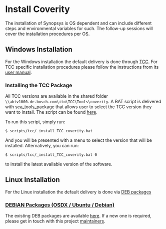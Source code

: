 # Install Coverity

The installation of Synopsys is OS dependent and can include different steps and environmental variables for such. The follow-up sessions will cover the installation procedures per OS.

## Windows Installation

For the Windows installation the default delivery is done through [TCC](https://inside-docupedia.bosch.com/confluence/display/CCD/TCC+-+Tool+Collection+for+Collaboration). For TCC specific installation procedures please follow the instructions from its [user manual](https://inside-docupedia.bosch.com/confluence/display/CCD/TCC+manual).

### Installing the TCC Package

All TCC versions are available in the shared folder `\\abtv1000.de.bosch.com\ito\TCC\Tools\coverity`. A BAT script is delivered with sca_tools_package that allows user to select the TCC version they want to install. The script can be found [here](../scripts/tcc/_install_TCC_coverity.bat).

To run this script, simply run:

```
$ scripts/tcc/_install_TCC_coverity.bat
```

And you will be presented with a menu to select the version that will be installed. Alternatively, you can run:


```
$ scripts/tcc/_install_TCC_coverity.bat 0
```

to install the latest available version of the software.

## Linux Installation

For the Linux installation the default delivery is done via [DEB packages](#deb-packages)

### <a href="deb-packages">DEBIAN Packages (OSDX / Ubuntu / Debian)</a>

The existing DEB packages are available [here](https://rb-artifactory.bosch.com/artifactory/tcc-deb-local/tools-contrib/coverity/). If a new one is required, please get in touch with this project [maintainers](../readme.md).

